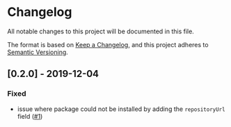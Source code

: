 # Changelog
All notable changes to this project will be documented in this file.

The format is based on [Keep a Changelog](https://keepachangelog.com/en/1.0.0/),
and this project adheres to [Semantic Versioning](https://semver.org/spec/v2.0.0.html).

## [0.2.0] - 2019-12-04

### Fixed
- issue where package could not be installed by adding the `repositoryUrl` field ([#1](https://github.com/JBKLabs/dotnet-runtime-configuration-injection/issues/1))